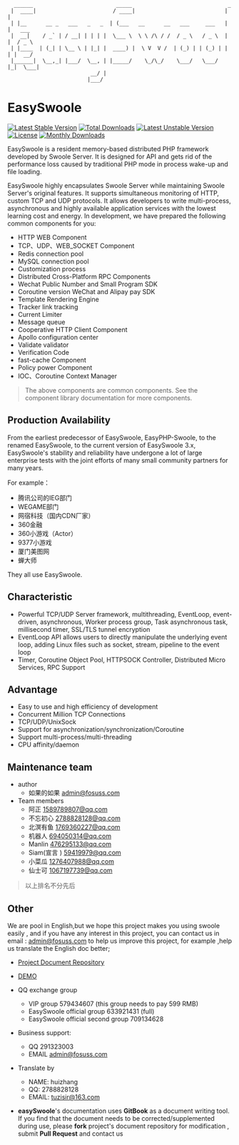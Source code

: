 ```
  ______                          _____                              _        
 |  ____|                        / ____|                            | |       
 | |__      __ _   ___   _   _  | (___   __      __   ___     ___   | |   ___ 
 |  __|    / _` | / __| | | | |  \___ \  \ \ /\ / /  / _ \   / _ \  | |  / _ \
 | |____  | (_| | \__ \ | |_| |  ____) |  \ V  V /  | (_) | | (_) | | | |  __/
 |______|  \__,_| |___/  \__, | |_____/    \_/\_/    \___/   \___/  |_|  \___|
                          __/ |                                               
                         |___/                                                
```
# EasySwoole
[![Latest Stable Version](https://poser.pugx.org/easyswoole/easyswoole/v/stable)](https://packagist.org/packages/easyswoole/easyswoole)
[![Total Downloads](https://poser.pugx.org/easyswoole/easyswoole/downloads)](https://packagist.org/packages/easyswoole/easyswoole)
[![Latest Unstable Version](https://poser.pugx.org/easyswoole/easyswoole/v/unstable)](https://packagist.org/packages/easyswoole/easyswoole)
[![License](https://poser.pugx.org/easyswoole/easyswoole/license)](https://packagist.org/packages/easyswoole/easyswoole)
[![Monthly Downloads](https://poser.pugx.org/easyswoole/easyswoole/d/monthly)](https://packagist.org/packages/easyswoole/easyswoole)

EasySwoole is a resident memory-based distributed PHP framework developed by Swoole Server. It is designed for API and gets rid of the performance loss caused by traditional PHP mode in process wake-up and file loading.

EasySwoole highly encapsulates Swoole Server while maintaining Swoole Server's original features. It supports simultaneous monitoring of HTTP, custom TCP and UDP protocols. It allows developers to write multi-process, asynchronous and highly available application services with the lowest learning cost and energy. In development, we have prepared the following common components for you:

- HTTP WEB Component
- TCP、UDP、WEB_SOCKET Component
- Redis connection pool
- MySQL connection pool
- Customization process
- Distributed Cross-Platform RPC Components
- Wechat Public Number and Small Program SDK
- Coroutine version WeChat and Alipay pay SDK
- Template Rendering Engine
- Tracker link tracking
- Current Limiter
- Message queue
- Cooperative HTTP Client Component
- Apollo configuration center
- Validate validator
- Verification Code
- fast-cache Component
- Policy power Component
- IOC、Coroutine Context Manager

> The above components are common components. See the component library documentation for more components.

## Production Availability
From the earliest predecessor of EasySwoole, EasyPHP-Swoole, to the renamed EasySwoole, to the current version of EasySwoole 3.x, EasySwoole's stability and reliability have undergone a lot of large enterprise tests with the joint efforts of many small community partners for many years.

For example：

- 腾讯公司的IEG部门
- WEGAME部门
- 网宿科技（国内CDN厂家）
- 360金融
- 360小游戏（Actor）
- 9377小游戏
- 厦门美图网
- 蝉大师

They all use EasySwoole.

## Characteristic

- Powerful TCP/UDP Server framework, multithreading, EventLoop, event-driven, asynchronous, Worker process group, Task asynchronous task, millisecond timer, SSL/TLS tunnel encryption
- EventLoop API allows users to directly manipulate the underlying event loop, adding Linux files such as socket, stream, pipeline to the event loop
- Timer, Coroutine Object Pool, HTTPSOCK Controller, Distributed Micro Services, RPC Support

## Advantage

- Easy to use and high efficiency of development
- Concurrent Million TCP Connections
- TCP/UDP/UnixSock
- Support for asynchronization/synchronization/Coroutine
- Support multi-process/multi-threading
- CPU affinity/daemon

## Maintenance team
- author
    - 如果的如果 admin@fosuss.com   
- Team members
    - 阿正 1589789807@qq.com
    - 不忘初心 2788828128@qq.com
    - 北溟有鱼 1769360227@qq.com
    - 机器人 694050314@qq.com
    - Manlin 476295133@qq.com
    - Siam(宣言 ) 59419979@qq.com
    - 小菜瓜 1276407988@qq.com
    - 仙士可 1067197739@qq.com
    
> 以上排名不分先后

## Other
We are pool in English,but we hope this project makes you using swoole easily , and if you have any interest in this project, you can contact us in email :  admin@fosuss.com to help us improve this project, for example ,help us translate the English doc better;

- [Project Document Repository](https://github.com/easy-swoole/doc)

- [DEMO](https://github.com/easy-swoole/demo/)

- QQ exchange group
     - VIP group 579434607 (this group needs to pay 599 RMB)
     - EasySwoole official group 633921431 (full)
     - EasySwoole official second group 709134628
    
- Business support:
     - QQ 291323003
     - EMAIL admin@fosuss.com
     
- Translate by
     - NAME: huizhang
     - QQ: 2788828128
     - EMAIL: <a href="mailto:tuzisir@163.com">tuzisir@163.com</a>


- **easySwoole**'s documentation uses **GitBook** as a document writing tool. If you find that the document needs to be corrected/supplemented during use, please **fork** project's document repository for modification , submit **Pull Request** and contact us
